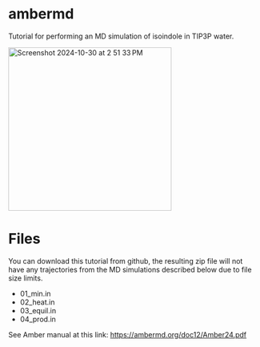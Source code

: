 # ambermd
Tutorial for performing an MD simulation of isoindole in TIP3P water.

<img width="326" alt="Screenshot 2024-10-30 at 2 51 33 PM" src="https://github.com/user-attachments/assets/74436583-466c-4d35-889e-9a76e167988f">

# Files
You can download this tutorial from github, the resulting zip file will not have any trajectories from the MD simulations described below due to file size limits.
* 01_min.in
* 02_heat.in
* 03_equil.in
* 04_prod.in

See Amber manual at this link: https://ambermd.org/doc12/Amber24.pdf
